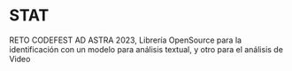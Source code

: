 # STAT
RETO CODEFEST AD ASTRA 2023, Librería OpenSource para la identificación con un modelo para análisis textual, y otro para el análisis de Video
